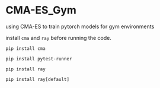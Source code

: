 # CMA-ES_Gym
 using CMA-ES to train pytorch models for gym environments

 install `cma` and `ray` before running the code.

 `pip install cma`

 `pip install pytest-runner`

 `pip install ray`

 `pip install ray[default]`


